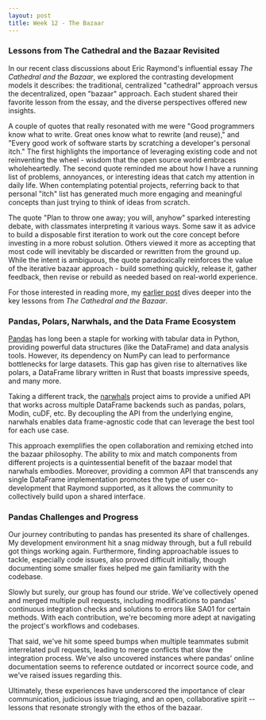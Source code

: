 ```yaml
---
layout: post
title: Week 12 - The Bazaar
---
```


### Lessons from The Cathedral and the Bazaar Revisited

In our recent class discussions about Eric Raymond's influential essay _The Cathedral and the Bazaar_, we explored the contrasting development models it describes: the traditional, centralized "cathedral" approach versus the decentralized, open "bazaar" approach. Each student shared their favorite lesson from the essay, and the diverse perspectives offered new insights.

A couple of quotes that really resonated with me were "Good programmers know what to write. Great ones know what to rewrite (and reuse)," and "Every good work of software starts by scratching a developer's personal itch." The first highlights the importance of leveraging existing code and not reinventing the wheel - wisdom that the open source world embraces wholeheartedly. The second quote reminded me about how I have a running list of problems, annoyances, or interesting ideas that catch my attention in daily life. When contemplating potential projects, referring back to that personal "itch" list has generated much more engaging and meaningful concepts than just trying to think of ideas from scratch.

<!--more-->

The quote "Plan to throw one away; you will, anyhow" sparked interesting debate, with classmates interpreting it various ways. Some saw it as advice to build a disposable first iteration to work out the core concept before investing in a more robust solution. Others viewed it more as accepting that most code will inevitably be discarded or rewritten from the ground up. While the intent is ambiguous, the quote paradoxically reinforces the value of the iterative bazaar approach - build something quickly, release it, gather feedback, then revise or rebuild as needed based on real-world experience.

For those interested in reading more, my [earlier post](_posts/2024-03-17-week08.md) dives deeper into the key lessons from _The Cathedral and the Bazaar_.

### Pandas, Polars, Narwhals, and the Data Frame Ecosystem

[Pandas](https://github.com/pandas-dev/pandas) has long been a staple for working with tabular data in Python, providing powerful data structures (like the DataFrame) and data analysis tools. However, its dependency on NumPy can lead to performance bottlenecks for large datasets. This gap has given rise to alternatives like polars, a DataFrame library written in Rust that boasts impressive speeds, and many more.

Taking a different track, the [narwhals](https://github.com/marcogorelli/narwhals) project aims to provide a unified API that works across multiple DataFrame backends such as pandas, polars, Modin, cuDF, etc. By decoupling the API from the underlying engine, narwhals enables data frame-agnostic code that can leverage the best tool for each use case. 

This approach exemplifies the open collaboration and remixing etched into the bazaar philosophy. The ability to mix and match components from different projects is a quintessential benefit of the bazaar model that narwhals embodies. Moreover, providing a common API that transcends any single DataFrame implementation promotes the type of user co-development that Raymond supported, as it allows the community to collectively build upon a shared interface.

### Pandas Challenges and Progress

Our journey contributing to pandas has presented its share of challenges. My development environment hit a snag midway through, but a full rebuild got things working again. Furthermore, finding approachable issues to tackle, especially code issues, also proved difficult initially, though documenting some smaller fixes helped me gain familiarity with the codebase.

Slowly but surely, our group has found our stride. We've collectively opened and merged multiple pull requests, including modifications to pandas' continuous integration checks and solutions to errors like SA01 for certain methods. With each contribution, we're becoming more adept at navigating the project's workflows and codebases.

That said, we've hit some speed bumps when multiple teammates submit interrelated pull requests, leading to merge conflicts that slow the integration process. We've also uncovered instances where pandas' online documentation seems to reference outdated or incorrect source code, and we've raised issues regarding this.

Ultimately, these experiences have underscored the importance of clear communication, judicious issue triaging, and an open, collaborative spirit -- lessons that resonate strongly with the ethos of the bazaar.